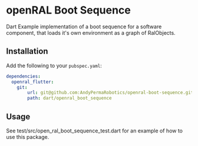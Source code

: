 # openRAL Boot Sequence

Dart Example implementation of a boot sequence for a software component, that loads it's own environment as a graph of RalObjects.

## Installation

Add the following to your `pubspec.yaml`:

```yaml
dependencies:
  openral_flutter: 
    git: 
        url: git@github.com:AndyPermaRobotics/openral-boot-sequence.git
        path: dart/openral_boot_sequence
```

## Usage

See test/src/open_ral_boot_sequence_test.dart for an example of how to use this package.